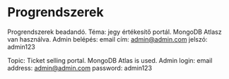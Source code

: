 # Progrendszerek
Progrendszerek beadandó. 
Téma: jegy értékesítő portál.
MongoDB Atlasz van használva.
Admin belépés:
email cím:  admin@admin.com
jelszó: admin123

Topic: Ticket selling portal. MongoDB Atlas is used. Admin login: email address: admin@admin.com
 password: admin123
